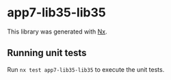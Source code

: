 # app7-lib35-lib35

This library was generated with [Nx](https://nx.dev).

## Running unit tests

Run `nx test app7-lib35-lib35` to execute the unit tests.
